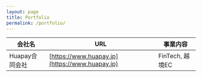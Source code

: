 ```yaml
---
layout: page
title: Portfolio
permalink: /portfolio/
---
```


会社名 | URL | 事業内容
---- | ---- | ----
Huapay合同会社 | [https://www.huapay.jp](https://www.huapay.jp) | FinTech, 越境EC
